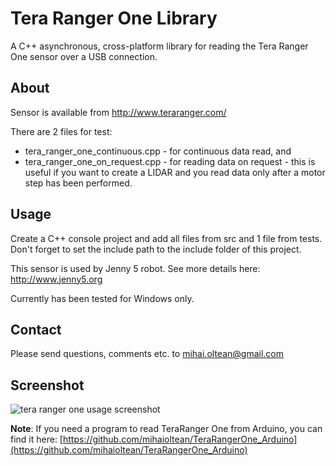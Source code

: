 # Tera Ranger One Library

A C++ asynchronous, cross-platform library for reading the Tera Ranger One sensor over a USB connection.


## About
Sensor is available from http://www.teraranger.com/

There are 2 files for test: 

- tera_ranger_one_continuous.cpp - for continuous data read,
and
- tera_ranger_one_on_request.cpp - for reading data on request - this is useful if you want to create a LIDAR and you read data only after a motor step has been performed.

## Usage

Create a C++ console project and add all files from src and 1 file from tests. Don't forget to set the include path to the include folder of this project.

This sensor is used by Jenny 5 robot. See more details here: http://www.jenny5.org

Currently has been tested for Windows only.

## Contact

Please send questions, comments etc. to mihai.oltean@gmail.com

## Screenshot

![tera ranger one usage screenshot](https://cloud.githubusercontent.com/assets/3392157/15533594/fc089dd6-226d-11e6-846c-3b0f44dd2f89.png)

**Note**: If you need a program to read TeraRanger One from Arduino, you can find it here: [https://github.com/mihaioltean/TeraRangerOne_Arduino](https://github.com/mihaioltean/TeraRangerOne_Arduino)
